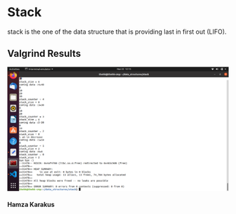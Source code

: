 # Stack
stack is the one of the data structure that is providing last in first out (LIFO). 
## Valgrind Results
![This is an image](valgrind_result.png)
#### Hamza Karakus
